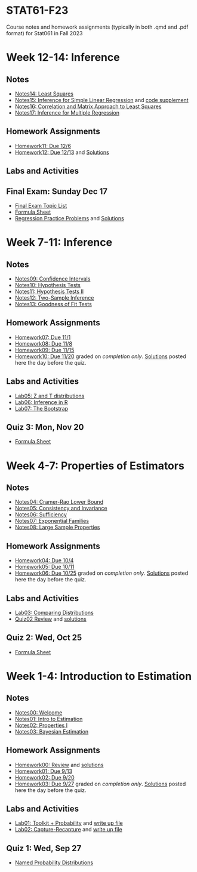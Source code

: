 # STAT61-F23
Course notes and homework assignments (typically in both .qmd and .pdf format) for Stat061 in Fall 2023

# Week 12-14: Inference

## Notes 
- [Notes14: Least Squares](course-notes/14-least-squares)
- [Notes15: Inference for Simple Linear Regression](course-notes/15-inference-for-slr) and [code supplement](course-notes/15-inference-for-slr)
- [Notes16: Correlation and Matrix Approach to Least Squares](course-notes/16-correlation-and-matrix-approach)
- [Notes17: Inference for Multiple Regression](course-notes/17-multiple-regression)

## Homework Assignments
- [Homework11: Due 12/6](homework/homework11)
- [Homework12: Due 12/13](homework/homework12) and [Solutions](homework/homework12/homework12-sols.pdf)

## Labs and Activities
  
## Final Exam: Sunday Dec 17
- [Final Exam Topic List](course-notes/final-exam-review/final-exam-topics.pdf)
- [Formula Sheet](course-notes/final-exam-review/formula-sheet.pdf)
- [Regression Practice Problems](course-notes/final-exam-review/final-review-regression.pdf) and [Solutions](course-notes/final-exam-review/regression-review-sols.pdf)
  
# Week 7-11: Inference

## Notes 
- [Notes09: Confidence Intervals](course-notes/09-confidence-intervals)
- [Notes10: Hypothesis Tests](course-notes/10-hypothesis-tests)
- [Notes11: Hypothesis Tests II](course-notes/11-hypothesis-tests-II)
- [Notes12: Two-Sample Inference](course-notes/12-two-sample-inference)
- [Notes13: Goodness of Fit Tests](course-notes/13-chi-square-tests)

## Homework Assignments
- [Homework07: Due 11/1](homework/homework07)
- [Homework08: Due 11/8](homework/homework08)
- [Homework09: Due 11/15](homework/homework09)
- [Homework10: Due 11/20](homework/homework10) graded on *completion only*. [Solutions](homework/homework10) posted here the day before the quiz.

## Labs and Activities
- [Lab05: Z and T distributions](labs-activities/05-t-z-distribution)
- [Lab06: Inference in R](labs-activities/06-inference-in-R)
- [Lab07: The Bootstrap](labs-activities/07-bootstrap)
  
## Quiz 3: Mon, Nov 20
- [Formula Sheet](resources/stat61_formula_sheet-3.pdf) 

# Week 4-7: Properties of Estimators 

## Notes
- [Notes04: Cramer-Rao Lower Bound](course-notes/04-cramer-rao)
- [Notes05: Consistency and Invariance](course-notes/05-consistency-invariance)
- [Notes06: Sufficiency](course-notes/06-sufficiency-rao-blackwell)
- [Notes07: Exponential Families](course-notes/07-exponential-families)
- [Notes08: Large Sample Properties](course-notes/08-large-sample-properties)

## Homework Assignments
- [Homework04: Due 10/4](homework/homework04)
- [Homework05: Due 10/11](homework/homework05)
- [Homework06: Due 10/25](homework/homework06) graded on *completion only*. [Solutions](homework/homework06) posted here the day before the quiz.

## Labs and Activities
- [Lab03: Comparing Distributions](labs-activities/03-distributions)
- [Quiz02 Review](labs-activities/04-quiz02-review) and [solutions](labs-activities/04-quiz02-review)

## Quiz 2: Wed, Oct 25
- [Formula Sheet](resources/stat61_formula_sheet-2.pdf) 

# Week 1-4: Introduction to Estimation

## Notes
- [Notes00: Welcome](course-notes/00-welcome)
- [Notes01: Intro to Estimation](course-notes/01-intro-to-estimation)
- [Notes02: Properties I](course-notes/02-properties-of-estimators)
- [Notes03: Bayesian Estimation](course-notes/03-bayesian-estimation)

## Homework Assignments
- [Homework00: Review](homework/homework00) and [solutions](homework/homework00/homework00-sols.pdf)
- [Homework01: Due 9/13](homework/homework01)
- [Homework02: Due 9/20](homework/homework02)
- [Homework03: Due 9/27](homework/homework03) graded on *completion only*. [Solutions](homework/homework03) posted here the day before the quiz.


## Labs and Activities
- [Lab01: Toolkit + Probability](labs-activities/01-toolkit-probability) and [write up file](labs-activities/templates/)
- [Lab02: Capture-Recapture](labs-activities/02-capture-recapture) and [write up file](labs-activities/templates/)

## Quiz 1: Wed, Sep 27
- [Named Probability Distributions](resources/stat61_formula_sheet.pdf) 
